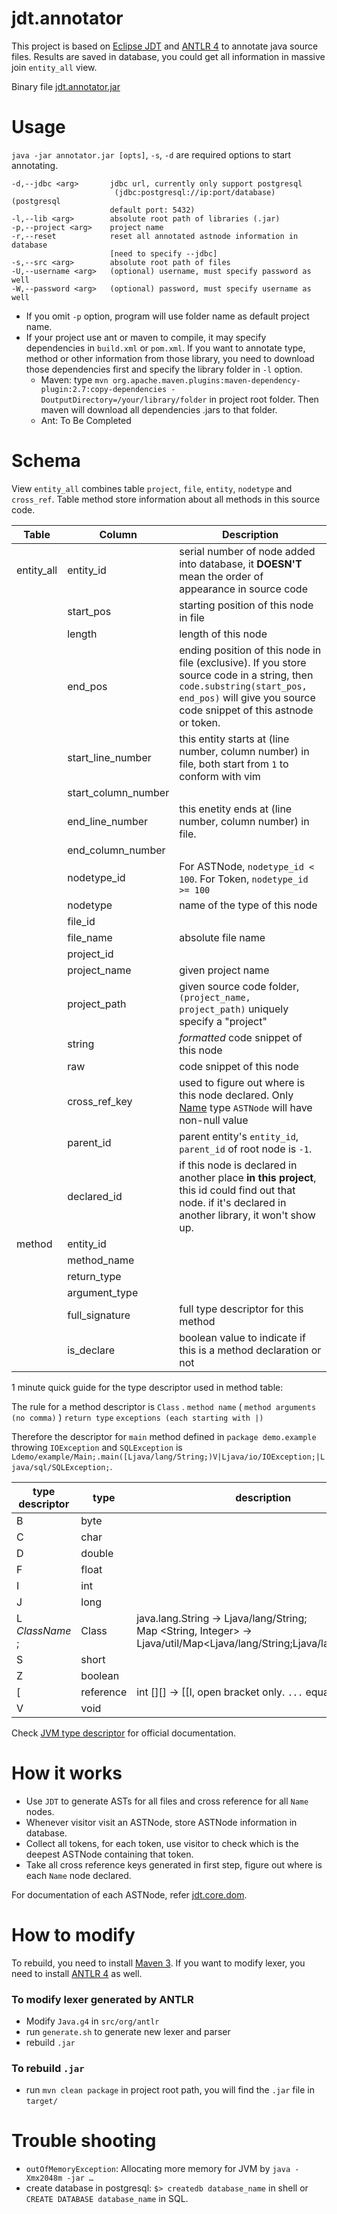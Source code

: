 jdt.annotator
==============
This project is based on [Eclipse JDT](http://help.eclipse.org/kepler/index.jsp?nav=%2F3) and [ANTLR 4](http://antlr.org/) to annotate java source files. Results are saved in database, you could get all information in massive join `entity_all` view.

Binary file [jdt.annotator.jar](https://dl.dropboxusercontent.com/u/15553400/jdt.annotator.jar)

# Usage
`java -jar annotator.jar [opts]`, `-s`, `-d` are required options to start annotating.

```
-d,--jdbc <arg>       jdbc url, currently only support postgresql
                       (jdbc:postgresql://ip:port/database) (postgresql
                      default port: 5432)
-l,--lib <arg>        absolute root path of libraries (.jar)
-p,--project <arg>    project name
-r,--reset            reset all annotated astnode information in database
                      [need to specify --jdbc]
-s,--src <arg>        absolute root path of files
-U,--username <arg>   (optional) username, must specify password as well
-W,--password <arg>   (optional) password, must specify username as well
```

* If you omit `-p` option, program will use folder name as default project name.
* If your project use ant or maven to compile, it may specify dependencies in `build.xml` or `pom.xml`. If you want to annotate type, method or other information from those library, you need to download those dependencies first and specify the library folder in `-l` option.
  * Maven: type `mvn org.apache.maven.plugins:maven-dependency-plugin:2.7:copy-dependencies -DoutputDirectory=/your/library/folder` in project root folder. Then maven will download all dependencies .jars to that folder.
  * Ant: To Be Completed
  




# Schema
View `entity_all` combines table `project`, `file`, `entity`, `nodetype` and `cross_ref`. Table method store information about all methods in this source code.

| Table         | Column        | Description  |
| ------------- |--------------| --------|
| entity_all   | entity_id    | serial number of node added into database, it **DOESN'T** mean the order of appearance in source code |
| | start_pos | starting position of this node in file |
| | length | length of this node |
| | end_pos | ending position of this node in file (exclusive). If you store source code in a string, then `code.substring(start_pos, end_pos)` will give you source code snippet of this astnode or token. |
| | start_line_number | this entity starts at (line number, column number) in file, both start from `1` to conform with vim |
| | start_column_number | |
| | end_line_number | this enetity ends at (line number, column number) in file. |
| | end_column_number | |
| | nodetype_id | For ASTNode, `nodetype_id < 100`. For Token, `nodetype_id >= 100` |
| | nodetype | name of the type of this node |
| | file_id | |
| | file_name | absolute file name |
| | project_id | |
| | project_name | given project name |
| | project_path | given source code folder, `(project_name, project_path)` uniquely specify a "project"|
| | string | *formatted* code snippet of this node |
| | raw | code snippet of this node |
| | cross_ref_key | used to figure out where is this node declared. Only [Name](http://help.eclipse.org/kepler/index.jsp?topic=%2Forg.eclipse.jdt.doc.isv%2Freference%2Fapi%2Forg%2Feclipse%2Fjdt%2Fcore%2Fdom%2FName.html) type `ASTNode` will have non-null value |
| | parent_id | parent entity's `entity_id`, `parent_id` of root node is `-1`. |
| | declared_id | if this node is declared in another place **in this project**, this id could find out that node. if it's declared in another library, it won't show up.|
| method | entity_id | |
| | method_name | |
| | return_type | |
| | argument_type | |
| | full_signature | full type descriptor for this method |
| | is_declare | boolean value to indicate if this is a method declaration or not|


1 minute quick guide for the type descriptor used in method table: 

The rule for a method descriptor is `Class` . `method name` ( `method arguments (no comma)` ) `return type` `exceptions (each starting with |)` 

Therefore the descriptor for `main` method defined in `package demo.example` throwing `IOException` and `SQLException` is `Ldemo/example/Main;.main([Ljava/lang/String;)V|Ljava/io/IOException;|Ljava/sql/SQLException;`. 

| type descriptor | type | description |
|-----------------|------| ------------|
| B	| byte | |
| C | char | |
| D	| double | | 
| F	| float | |
| I	| int | |
| J	| long | |
| L *ClassName* ; | Class | java.lang.String -> Ljava/lang/String; <br /> Map <String, Integer> -> Ljava/util/Map<Ljava/lang/String;Ljava/lang/Integer;>;|
| S	| short	| |
| Z | boolean | |
| [	| reference	| int [][] -> [[I, open bracket only. `...` equals to `[` |
| V | void | |


Check [JVM type descriptor](http://docs.oracle.com/javase/specs/jvms/se7/html/jvms-4.html#jvms-4.3) for official documentation.



# How it works

* Use `JDT` to generate ASTs for all files and cross reference for all `Name` nodes.
* Whenever visitor visit an ASTNode, store ASTNode information in database.
* Collect all tokens, for each token, use visitor to check which is the deepest ASTNode containing that token.
* Take all cross reference keys generated in first step, figure out where is each `Name` node declared.

For documentation of each ASTNode, refer [jdt.core.dom](http://help.eclipse.org/kepler/index.jsp?topic=%2Forg.eclipse.jdt.doc.isv%2Freference%2Fapi%2Forg%2Feclipse%2Fjdt%2Fcore%2Fdom%2Fpackage-summary.html).

# How to modify
To rebuild, you need to install [Maven 3](http://maven.apache.org/). If you want to modify lexer, you need to install [ANTLR 4](http://antlr.org/) as well.

### To modify lexer generated by ANTLR

* Modify `Java.g4` in `src/org/antlr`
* run `generate.sh` to generate new lexer and parser
* rebuild `.jar`

### To rebuild `.jar`

* run `mvn clean package` in project root path, you will find the `.jar` file in `target/`


# Trouble shooting

* `outOfMemoryException`: Allocating more memory for JVM by `java -Xmx2048m -jar …`
* create database in postgresql: `$> createdb database_name` in shell or `CREATE DATABASE database_name` in SQL.